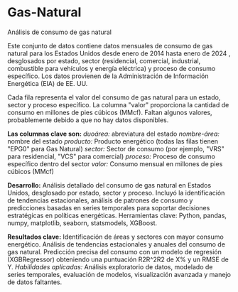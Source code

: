 # Gas-Natural
Análisis de consumo de gas natural

Este conjunto de datos contiene datos mensuales de consumo de gas natural para los Estados Unidos desde enero de 2014 hasta enero de 2024 , desglosados ​​por estado, sector (residencial, comercial, industrial, combustible para vehículos y energía eléctrica) y proceso de consumo específico. Los datos provienen de la Administración de Información Energética (EIA) de EE. UU.

Cada fila representa el valor del consumo de gas natural para un estado, sector y proceso específico. La columna "valor" proporciona la cantidad de consumo en millones de pies cúbicos (MMcf). Faltan algunos valores, probablemente debido a que no hay datos disponibles.

**Las columnas clave son:**
*duoárea:* abreviatura del estado
*nombre-área:* nombre del estado
*producto:* Producto energético (todas las filas tienen "EPG0" para Gas Natural)
*sector:* Sector de consumo (por ejemplo, "VRS" para residencial, "VCS" para comercial)
*proceso:* Proceso de consumo específico dentro del sector
*valor:* Consumo mensual en millones de pies cúbicos (MMcf)

**Desarrollo:** 
Análisis detallado del consumo de gas natural en Estados Unidos, desglosado por estado, sector y proceso. Incluyó la identificación de tendencias estacionales, análisis de patrones de consumo y predicciones basadas en series temporales para soportar decisiones estratégicas en políticas energéticas.
Herramientas clave: Python, pandas, numpy, matplotlib, seaborn, statsmodels, XGBoost.

**Resultados clave:**
Identificación de áreas y sectores con mayor consumo energético.
Análisis de tendencias estacionales y anuales del consumo de gas natural.
Predicción precisa del consumo con un modelo de regresión (XGBRegressor) obteniendo una puntuación R2R^2R2 de X% y un RMSE de Y.
*Habilidades aplicadas:* Análisis exploratorio de datos, modelado de series temporales, evaluación de modelos, visualización avanzada y manejo de datos faltantes.



